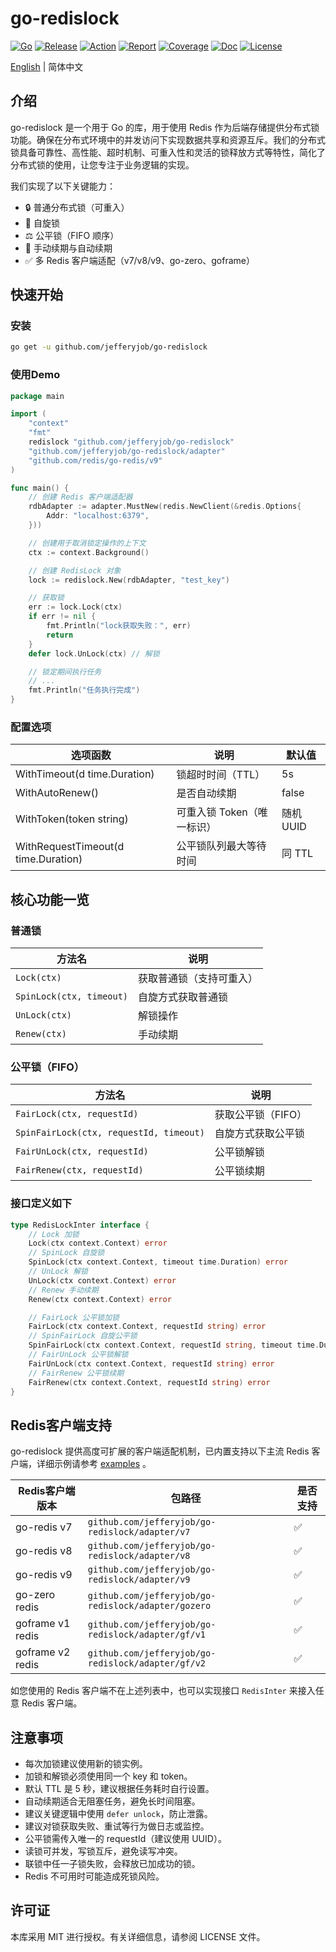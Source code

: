 # go-redislock

[![Go](https://img.shields.io/badge/Go->=1.24-green)](https://go.dev)
[![Release](https://img.shields.io/github/v/release/jefferyjob/go-redislock.svg)](https://github.com/jefferyjob/go-redislock/releases)
[![Action](https://github.com/jefferyjob/go-redislock/actions/workflows/go.yml/badge.svg)](https://github.com/jefferyjob/go-redislock/actions/workflows/go.yml)
[![Report](https://goreportcard.com/badge/github.com/jefferyjob/go-redislock)](https://goreportcard.com/report/github.com/jefferyjob/go-redislock)
[![Coverage](https://codecov.io/gh/jefferyjob/go-redislock/branch/main/graph/badge.svg)](https://codecov.io/gh/jefferyjob/go-redislock)
[![Doc](https://img.shields.io/badge/go.dev-reference-brightgreen?logo=go&logoColor=white&style=flat)](https://pkg.go.dev/github.com/jefferyjob/go-redislock)
[![License](https://img.shields.io/github/license/jefferyjob/go-redislock)](https://github.com/jefferyjob/go-redislock/blob/main/LICENSE)

[English](README.en.md) | 简体中文

## 介绍
go-redislock 是一个用于 Go 的库，用于使用 Redis 作为后端存储提供分布式锁功能。确保在分布式环境中的并发访问下实现数据共享和资源互斥。我们的分布式锁具备可靠性、高性能、超时机制、可重入性和灵活的锁释放方式等特性，简化了分布式锁的使用，让您专注于业务逻辑的实现。

我们实现了以下关键能力：

- 🔒 普通分布式锁（可重入）
- 🔁 自旋锁
- ⚖️ 公平锁（FIFO 顺序）
- 🔄 手动续期与自动续期
- ✅ 多 Redis 客户端适配（v7/v8/v9、go-zero、goframe）


## 快速开始

### 安装
```bash
go get -u github.com/jefferyjob/go-redislock
```

### 使用Demo
```go
package main

import (
	"context"
	"fmt"
	redislock "github.com/jefferyjob/go-redislock"
	"github.com/jefferyjob/go-redislock/adapter"
	"github.com/redis/go-redis/v9"
)

func main() {
	// 创建 Redis 客户端适配器
	rdbAdapter := adapter.MustNew(redis.NewClient(&redis.Options{
		Addr: "localhost:6379",
	}))

	// 创建用于取消锁定操作的上下文
	ctx := context.Background()

	// 创建 RedisLock 对象
	lock := redislock.New(rdbAdapter, "test_key")

	// 获取锁
	err := lock.Lock(ctx)
	if err != nil {
		fmt.Println("lock获取失败：", err)
		return
	}
	defer lock.UnLock(ctx) // 解锁

	// 锁定期间执行任务
	// ...
	fmt.Println("任务执行完成")
}
```

### 配置选项
| **选项函数**                        | **说明**           | **默认值** |
| ----------------------------------- |------------------|---------|
| WithTimeout(d time.Duration)        | 锁超时时间（TTL）       | 5s      |
| WithAutoRenew()                     | 是否自动续期           | false   |
| WithToken(token string)             | 可重入锁 Token（唯一标识） | 随机 UUID |
| WithRequestTimeout(d time.Duration) | 公平锁队列最大等待时间      | 同 TTL   |


## 核心功能一览
### 普通锁
| 方法名                        | 说明                   |
|------------------------------|------------------------|
| `Lock(ctx)`                  | 获取普通锁（支持可重入）   |
| `SpinLock(ctx, timeout)`     | 自旋方式获取普通锁        |
| `UnLock(ctx)`                | 解锁操作                |
| `Renew(ctx)`                 | 手动续期                |

### 公平锁（FIFO）
| 方法名                                      | 说明                 |
|--------------------------------------------|----------------------|
| `FairLock(ctx, requestId)`                 | 获取公平锁（FIFO）      |
| `SpinFairLock(ctx, requestId, timeout)`    | 自旋方式获取公平锁      |
| `FairUnLock(ctx, requestId)`               | 公平锁解锁            |
| `FairRenew(ctx, requestId)`                | 公平锁续期            |

### 接口定义如下
```go
type RedisLockInter interface {
	// Lock 加锁
	Lock(ctx context.Context) error
	// SpinLock 自旋锁
	SpinLock(ctx context.Context, timeout time.Duration) error
	// UnLock 解锁
	UnLock(ctx context.Context) error
	// Renew 手动续期
	Renew(ctx context.Context) error

	// FairLock 公平锁加锁
	FairLock(ctx context.Context, requestId string) error
	// SpinFairLock 自旋公平锁
	SpinFairLock(ctx context.Context, requestId string, timeout time.Duration) error
	// FairUnLock 公平锁解锁
	FairUnLock(ctx context.Context, requestId string) error
	// FairRenew 公平锁续期
	FairRenew(ctx context.Context, requestId string) error
}
```

## Redis客户端支持
go-redislock 提供高度可扩展的客户端适配机制，已内置支持以下主流 Redis 客户端，详细示例请参考 [examples](examples/adapter) 。

| Redis客户端版本       | 包路径                                                 | 是否支持 |
|------------------|-----------------------------------------------------| -------- |
| go-redis v7      | `github.com/jefferyjob/go-redislock/adapter/v7`     | ✅        |
| go-redis v8      | `github.com/jefferyjob/go-redislock/adapter/v8`     | ✅        | 
| go-redis v9      | `github.com/jefferyjob/go-redislock/adapter/v9`     | ✅        | 
| go-zero redis    | `github.com/jefferyjob/go-redislock/adapter/gozero` | ✅        | 
| goframe v1 redis | `github.com/jefferyjob/go-redislock/adapter/gf/v1`  | ✅        |
| goframe v2 redis | `github.com/jefferyjob/go-redislock/adapter/gf/v2`  | ✅        |

如您使用的 Redis 客户端不在上述列表中，也可以实现接口 `RedisInter` 来接入任意 Redis 客户端。


## 注意事项
- 每次加锁建议使用新的锁实例。
- 加锁和解锁必须使用同一个 key 和 token。
- 默认 TTL 是 5 秒，建议根据任务耗时自行设置。
- 自动续期适合无阻塞任务，避免长时间阻塞。
- 建议关键逻辑中使用 `defer unlock`，防止泄露。
- 建议对锁获取失败、重试等行为做日志或监控。
- 公平锁需传入唯一的 requestId（建议使用 UUID）。
- 读锁可并发，写锁互斥，避免读写冲突。
- 联锁中任一子锁失败，会释放已加成功的锁。
- Redis 不可用时可能造成死锁风险。

## 许可证
本库采用 MIT 进行授权。有关详细信息，请参阅 LICENSE 文件。

